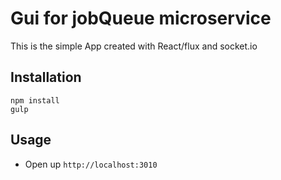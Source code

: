 # Gui for jobQueue microservice 

This is the simple App created with React/flux and socket.io

## Installation

    npm install
    gulp

## Usage

* Open up `http://localhost:3010` 

